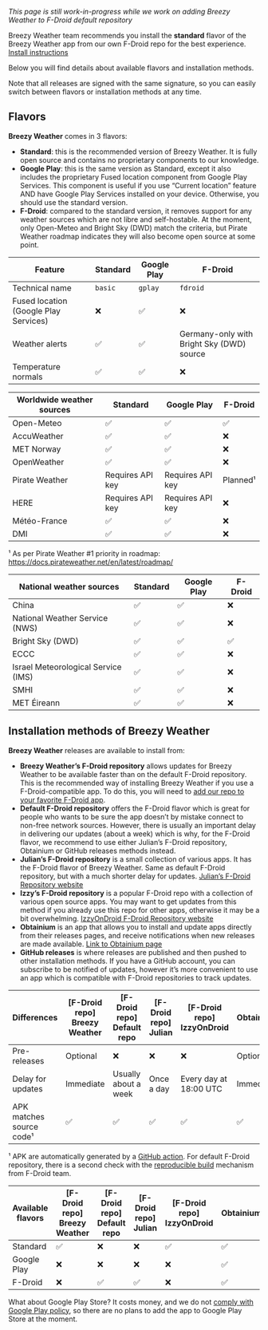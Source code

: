 *This page is still work-in-progress while we work on adding Breezy Weather to F-Droid default repository*

Breezy Weather team recommends you install the **standard** flavor of the Breezy Weather app from our own F-Droid repo for the best experience. [Install instructions](https://github.com/breezy-weather/fdroid-repo/blob/main/README.md)

Below you will find details about available flavors and installation methods.

Note that all releases are signed with the same signature, so you can easily switch between flavors or installation methods at any time.


## Flavors

**Breezy Weather** comes in 3 flavors:
- **Standard**: this is the recommended version of Breezy Weather. It is fully open source and contains no proprietary components to our knowledge.
- **Google Play**: this is the same version as Standard, except it also includes the proprietary Fused location component from Google Play Services. This component is useful if you use “Current location” feature AND have Google Play Services installed on your device. Otherwise, you should use the standard version.
- **F-Droid**: compared to the standard version, it removes support for any weather sources which are not libre and self-hostable. At the moment, only Open-Meteo and Bright Sky (DWD) match the criteria, but Pirate Weather roadmap indicates they will also become open source at some point.

| Feature                               | Standard | Google Play | F-Droid                                   |
|---------------------------------------|----------|-------------|-------------------------------------------|
| Technical name                        | `basic`  | `gplay`     | `fdroid`                                  |
| Fused location (Google Play Services) | ❌        | ✅           | ❌                                         |
| Weather alerts                        | ✅        | ✅           | Germany-only with Bright Sky (DWD) source |
| Temperature normals                   | ✅        | ✅           | ❌                                         |

| Worldwide weather sources | Standard         | Google Play      | F-Droid  |
|---------------------------|------------------|------------------|----------|
| Open-Meteo                | ✅                | ✅                | ✅        |
| AccuWeather               | ✅                | ✅                | ❌        |
| MET Norway                | ✅                | ✅                | ❌        |
| OpenWeather               | ✅                | ✅                | ❌        |
| Pirate Weather            | Requires API key | Requires API key | Planned¹ |
| HERE                      | Requires API key | Requires API key | ❌        |
| Météo-France              | ✅                | ✅                | ❌        |
| DMI                       | ✅                | ✅                | ❌        |

¹ As per Pirate Weather #1 priority in roadmap: https://docs.pirateweather.net/en/latest/roadmap/

| National weather sources            | Standard         | Google Play      | F-Droid  |
|-------------------------------------|------------------|------------------|----------|
| China                               | ✅                | ✅                | ❌        |
| National Weather Service (NWS)      | ✅                | ✅                | ❌        |
| Bright Sky (DWD)                    | ✅                | ✅                | ✅        |
| ECCC                                | ✅                | ✅                | ❌        |
| Israel Meteorological Service (IMS) | ✅                | ✅                | ❌        |
| SMHI                                | ✅                | ✅                | ❌        |
| MET Éireann                         | ✅                | ✅                | ❌        |


## Installation methods of Breezy Weather

**Breezy Weather** releases are available to install from:
- **Breezy Weather’s F-Droid repository** allows updates for Breezy Weather to be available faster than on the default F-Droid repository. This is the recommended way of installing Breezy Weather if you use a F-Droid-compatible app. To do this, you will need to [add our repo to your favorite F-Droid app](https://github.com/breezy-weather/fdroid-repo/blob/main/README.md).
- **Default F-Droid repository** offers the F-Droid flavor which is great for people who wants to be sure the app doesn’t by mistake connect to non-free network sources. However, there is usually an important delay in delivering our updates (about a week) which is why, for the F-Droid flavor, we recommend to use either Julian’s F-Droid repository, Obtainium or GitHub releases methods instead.
- **Julian’s F-Droid repository** is a small collection of various apps. It has the F-Droid flavor of Breezy Weather. Same as default F-Droid repository, but with a much shorter delay for updates. [Julian’s F-Droid Repository website](https://gitlab.com/julianfairfax/fdroid-repo)
- **Izzy’s F-Droid repository** is a popular F-Droid repo with a collection of various open source apps. You may want to get updates from this method if you already use this repo for other apps, otherwise it may be a bit overwhelming. [IzzyOnDroid F-Droid Repository website](https://apt.izzysoft.de/fdroid/)
- **Obtainium** is an app that allows you to install and update apps directly from their releases pages, and receive notifications when new releases are made available. [Link to Obtainium page](https://github.com/ImranR98/Obtainium/blob/main/README.md)
- **GitHub releases** is where releases are published and then pushed to other installation methods. If you have a GitHub account, you can subscribe to be notified of updates, however it’s more convenient to use an app which is compatible with F-Droid repositories to track updates.

| Differences              | [F-Droid repo] Breezy Weather | [F-Droid repo] Default repo | [F-Droid repo] Julian | [F-Droid repo] IzzyOnDroid | Obtainium | GitHub releases |
|--------------------------|-------------------------------|-----------------------------|-----------------------|----------------------------|-----------|-----------------|
| Pre-releases             | Optional                      | ❌                           | ❌                     | ❌                          | Optional  | Optional        |
| Delay for updates        | Immediate                     | Usually about a week        | Once a day            | Every day at 18:00 UTC     | Immediate | Immediate       |
| APK matches source code¹ | ✅                             | ✅                           | ✅                     | ✅                          | ✅         | ✅               |

¹ APK are automatically generated by a [GitHub action](https://github.com/breezy-weather/breezy-weather/blob/main/.github/workflows/push.yml). For default F-Droid repository, there is a second check with the [reproducible build](https://f-droid.org/en/docs/Reproducible_Builds/) mechanism from F-Droid team.

| Available flavors | [F-Droid repo] Breezy Weather | [F-Droid repo] Default repo | [F-Droid repo] Julian | [F-Droid repo] IzzyOnDroid | Obtainium | GitHub releases |
|-------------------|-------------------------------|-----------------------------|-----------------------|----------------------------|-----------|-----------------|
| Standard          | ✅                             | ❌                           | ❌                     | ✅                          | ✅         | ✅               |
| Google Play       | ❌                             | ❌                           | ❌                     | ❌                          | ✅         | ✅               |
| F-Droid           | ❌                             | ✅                           | ✅                     | ❌                          | ✅         | ✅               |

What about Google Play Store? It costs money, and we do not [comply with Google Play policy](https://github.com/breezy-weather/breezy-weather/issues/31), so there are no plans to add the app to Google Play Store at the moment.
